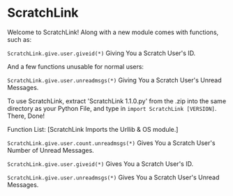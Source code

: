 # ScratchLink
Welcome to ScratchLink! Along with a new module comes with functions, such as:

`ScratchLink.give.user.giveid(*)` Giving You a Scratch User's ID.

And a few functions unusable for normal users:

`ScratchLink.give.user.unreadmsgs(*)` Giving You a Scratch User's Unread Messages.

To use ScratchLink, extract 'ScratchLink 1.1.0.py' from the .zip into the same directory as your Python File, and type in `import ScratchLink [VERSION]`. There, Done!

Function List:
[ScratchLink Imports the Urllib & OS module.]

`ScratchLink.give.user.count.unreadmsgs(*)` Gives You a Scratch User's Number of Unread Messages.

`ScratchLink.give.user.giveid(*)` Gives You a Scratch User's ID.

`ScratchLink.give.user.unreadmsgs(*)` Gives You a Scratch User's Unread Messages.
